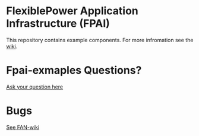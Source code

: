# FlexiblePower Application Infrastructure (FPAI)

This repository contains example components. For more infromation see the [wiki](https://github.com/flexiblepower/fpai-core/wiki).


# Fpai-exmaples Questions?
[Ask your question here](https://github.com/flexiblepower/fpai-examples/issues/new?title=Question:My%20Title&body)

# Bugs
[See FAN-wiki](https://github.com/flexiblepower/FAN-wiki/wiki/Bug-tracking-process)
